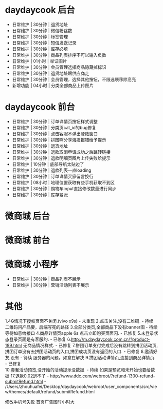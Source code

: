 # daydaycook 后台
* 日常维护 | 30分钟 | 退货地址
* 日常维护 | 30分钟 | 微信粉丝数
* 日常维护 | 30分钟 | 标签管理
* 日常维护 | 30分钟 | 短信发送记录
* 日常维护 | 30分钟 | 库存必填
* 日常维护 | 30分钟 | 商品列表排序不可以输入负数
* 日常维护 | 01小时 | 举证图片
* 日常维护 | 30分钟 | 会员管理选择商品隐藏掉标识
* 日常维护 | 30分钟 | 退货地址跟供应商走
* 日常维护 | 30分钟 | 会员管理，选择其他按钮，不限选项移除高亮
* 新增功能 | 04小时 | 分类全部商品上传图片

# daydaycook 前台
* 日常维护 | 30分钟 | 订单详情页按钮样式调整
* 日常维护 | 30分钟 | 分类页cat_id的bug修复
* 日常维护 | 30分钟 | 点击客服不弹出登陆窗口
* 日常维护 | 30分钟 | 拼图啊分享海报报错给予提示
* 日常维护 | 30分钟 | 退货地址
* 日常维护 | 30分钟 | 退款取消申请成功之后跳转链接
* 日常维护 | 30分钟 | 退款明细页图片上传失败给提示
* 日常维护 | 10分钟 | 底部导航太贴边了
* 日常维护 | 30分钟 | 退款列表一直loading
* 日常维护 | 30分钟 | 订单详情买家留言换行
* 日常维护 | 08小时 | 地理位置获取有些手机获取不到区
* 日常维护 | 30分钟 | 购物车input直接修改数量进行同步
* 日常维护 | 30分钟 | 库存紧张

# 微商城 后台

# 微商城 前台

# 微商城 小程序
* 日常维护 | 30分钟 | 商品列表不展示
* 日常维护 | 30分钟 | 营销活动列表不展示

# 其他


1.4G情况下授权页面不关闭.(vivo x9s)
    - 未重现
2.点击关注,没有二维码.
    - 待续 二维码问产品要，后端写死的路径
3.全部分类页,全部商品下没有banner图
    - 待续 等待如意给接口
4.商品详情页apple 6s 点击立即购买页面闪.
    - 已修复
5.未登录状态登录页面是有客服的.
    - 已修复
6.http://m.daydaycook.com.cn/?product-189.html 无商品情况样式.
    - 已修复
7.拼团订单支付完成后没有跳转到拼团活动页,拼团订单没有去拼团活动页的入口,拼团成功页没有返回的入口.
    - 已修复
8.邀请好友,没有
    - 待续 服务器的问题，如意在解决
9.拼团活动详情页,连接到商品详情页.
    - 已修复  
10.套餐活动预览,没开始的活动提示没数据.
    - 待续 如果是预览和未开始也要给数据
17.退款0.02退不了
    - http://www.ddc.com/webroot/?refund-1300-refund-submitRefund.html
    - /Users/zhouhuafei/Desktop/daydaycook/webroot/user_components/src/view/themes/default/refund/submitRefund.html
    
   修改手机号失败
   首页广告图时小时大
